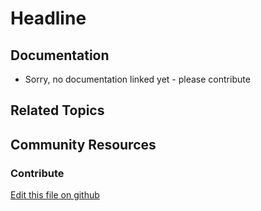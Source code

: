 # Headline

## Documentation

* Sorry, no documentation linked yet - please contribute
## Related Topics


## Community Resources


### Contribute

[Edit this file on github](https://github.com/olafk/controlpanel-documentation-docs/blob/master/md/72en/com_liferay_configuration_admin_web_portlet_SystemSettingsPortlet/com.liferay.document.library.asset.auto.tagger.microsoft.cognitive.services.internal.configuration.MSCognitiveServicesAssetAutoTagProviderCompanyConfiguration.md)
